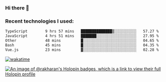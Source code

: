 ### Hi there 👋

### Recent technologies I used:
<!--START_SECTION:waka-->

```txt
TypeScript        9 hrs 57 mins   ██████████████▒░░░░░░░░░░   57.27 %
JavaScript        4 hrs 51 mins   ███████░░░░░░░░░░░░░░░░░░   27.95 %
Other             48 mins         █░░░░░░░░░░░░░░░░░░░░░░░░   04.65 %
Bash              45 mins         █░░░░░░░░░░░░░░░░░░░░░░░░   04.35 %
Vue.js            23 mins         ▓░░░░░░░░░░░░░░░░░░░░░░░░   02.28 %
```

<!--END_SECTION:waka-->
[![wakatime](https://wakatime.com/badge/user/fe50d444-0cee-4d14-a0b3-b9e8509eb4d0.svg)](https://wakatime.com/@fe50d444-0cee-4d14-a0b3-b9e8509eb4d0)

[![An image of @rakharan's Holopin badges, which is a link to view their full Holopin profile](https://holopin.me/rakharan)](https://holopin.io/@rakharan)
